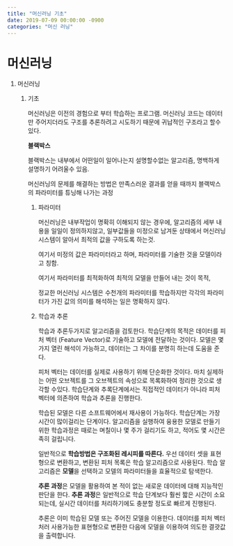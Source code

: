 ```yaml
---
title: "머신러닝 기초"
date: 2019-07-09 00:00:00 -0900
categories: "머신 러닝"
---
```




# 머신러닝

1. 머신러닝

   1. 기초

      머신러닝은 이전의 경험으로 부터 학습하는 프로그램. 머신러닝 코드는 데이터만 주어지더라도 구조를 추론하려고 시도하기 때문에 귀납적인 구조라고 할수있다.

      **블랙박스**

      블랙박스는 내부에서 어떤일이 일어나는지 설명할수없는 알고리즘, 명백하게 설명하기 어려울수 있음. 

      머신러닝의 문제를 해결하는 방법은 만족스러운 결과를 얻을 때까지 블랙박스의 파라미터를 튜닝해 나가는 과정

      1. 파라미터 

         머신러닝은 내부작업이 명확히 이해되지 않는 경우에, 알고리즘의 세부 내용을 일일이 정의하지않고, 일부값들을 미정으로 남겨둔 상태에서 머신러닝 시스템이 알아서 최적의 값을 구하도록 하는것.

         여기서 미정의 값은 파라미터라고 하며, 파라미터를 기술한 것을 모델이라고 칭함.

         여기서 파라미터를 최적화하여 최적의 모델을 만들어 내는 것이 목적, 

         정교한 머신러닝 시스템은 수천개의 파라미터를 학습하지만 각각의 파라미터가 가진 값의 의미를 해석하는 일은 명확하지 않다.

      2. 학습과 추론

         학습과 추론두가지로 알고리즘을 검토한다. 학습단계의 목적은 데이터를 피처 벡터 (Feature Vector)로 기술하고 모델에 전달하는 것이다. 모델은 몇 가지 열린 해석이 가능하고, 데이터는 그 차이를 분명히 하는데 도움을 준다. 

         피처 벡터는 데이터를 실제로 사용하기 위해 단순화한 것이다. 마치 실제하는 어떤 오브젝트를  그 오브젝트의 속성으로 목록화하여 정리한 것으로 생각할 수있다. 
         학습단계와 추록단계에서는 직접적인 데이터가 아니라 피처 벡터에 의존하여 학습과 추론을 진행한다.

         학습된 모델은 다른 소프트웨어에서 재사용이 가능하다. 학습단계는 가장 시간이 많이걸리는 단계이다. 알고리즘을 실행하여 융용한 모델로 만들기 위한 학습과정은 때로는 며칠이나 몇 주가 걸리기도 하고, 적어도 몇 시간은 족히 걸립니다. 

         일반적으로 **학습방법은 구조화된 레시피를 따른다.** 우선 데이터 셋을 표현형으로 변환하고, 변환된 피처 목록은 학습 알고리즘으로 사용된다. 학습 알고리즘은 **모델**을 선택하고 모델의 파라미터들을 효율적으로 탐색한다.

         **추론 과정**은 모델을 활용하여 본 적이 없는 새로운 데이터에 대해 지능적인 판단을 한다. **추론 과정**은 일반적으로 학습 단계보다 훨씬 짧은 시간이 소요되는데, 실시간 데이터를 처리하기에도 충분할 정도로 빠르게 진행된다.

         추론은 이미 학습된 모델 또는 주어진 모델을 이용한다. 데이터를 피처 벡터처러 사용가능한 표현형으로 변환한 다음에 모델을 이용하여 의도한 결괏값을 출력합니다.